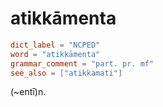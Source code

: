 # atikkāmenta

``` toml
dict_label = "NCPED"
word = "atikkāmenta"
grammar_comment = "part. pr. mf"
see_also = ["atikkamati"]
```

(\~entī)n.

